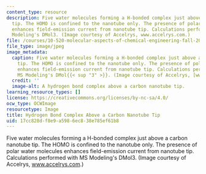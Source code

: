 ```yaml
---
content_type: resource
description: Five water molecules forming a H-bonded complex just above a carbon nanotube
  tip. The HOMO is confined to the nanotube only. The presence of polar water molecules
  enhances field-emission current from nanotube tip. Calculations performed with MS
  Modeling's DMol3. (Image courtesy of Accelrys, www.accelrys.com.)
file: /courses/10-520-molecular-aspects-of-chemical-engineering-fall-2004/17cc828df8e9a5986ec838e785ef61b8_10-520f04.jpg
file_type: image/jpeg
image_metadata:
  caption: Five water molecules forming a H-bonded complex just above a carbon nanotube
    tip. The HOMO is confined to the nanotube only. The presence of polar water molecules
    enhances field-emission current from nanotube tip. Calculations performed with
    MS Modeling's DMol{{< sup "3" >}}. (Image courtesy of Accelrys, [www.accelrys.com](http://www.accelrys.com/).)
  credit: ''
  image-alt: A hydrogen bond complex above a carbon nanotube tip.
learning_resource_types: []
license: https://creativecommons.org/licenses/by-nc-sa/4.0/
ocw_type: OCWImage
resourcetype: Image
title: Hydrogen Bond Complex Above a Carbon Nanotube Tip
uid: 17cc828d-f8e9-a598-6ec8-38e785ef61b8
---
```

Five water molecules forming a H-bonded complex just above a carbon nanotube tip. The HOMO is confined to the nanotube only. The presence of polar water molecules enhances field-emission current from nanotube tip. Calculations performed with MS Modeling's DMol3. (Image courtesy of Accelrys, www.accelrys.com.)